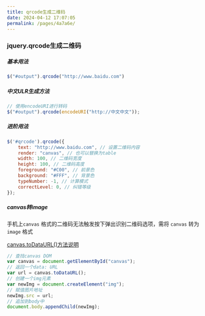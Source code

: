 ```yaml
---
title: qrcode生成二维码
date: 2024-04-12 17:07:05
permalink: /pages/4a7a6e/
---
```

### jquery.qrcode生成二维码

##### 基本用法

```javascript
$("#output").qrcode("http://www.baidu.com")
```

##### 中文ULR生成方法

```javascript
// 使用encodeURI进行转码
$("#output").qrcode(encodeURI("http://中文中文"));
```

##### 进阶用法

```javascript
$('#qrcode').qrcode({
    text: "http://www.baidu.com", // 设置二维码内容
    render: "canvas", // 也可以替换为table
    width: 100, // 二维码宽度
    height: 100, // 二维码高度
    foreground: "#C00", // 前景色
    background: "#FFF", // 背景色
    typeNumber: -1, // 计算模式    
	correctLevel: 0, // 纠错等级 
});

```

##### canvas转image

手机上``canvas`` 格式的二维码无法触发按下弹出识别二维码选项，需将 ``canvas`` 转为 ``image`` 格式

[canvas.toDataURL()方法说明](https://developer.mozilla.org/zh-CN/docs/Web/API/HTMLCanvasElement)

```javascript
// 查找canvas DOM
var canvas = document.getElementById("canvas");
// 返回一个data: URL
var url = canvas.toDataURL();
// 创建一个img元素
var newImg = document.createElement("img");
// 赋值图片地址
newImg.src = url;
// 追加到body中
document.body.appendChild(newImg);
```





